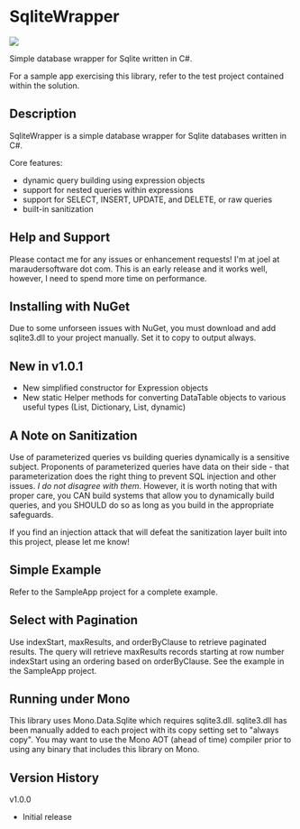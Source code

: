 # SqliteWrapper

[![][nuget-img]][nuget]

[nuget]:     https://www.nuget.org/packages/SqliteHelper/
[nuget-img]: https://badge.fury.io/nu/Object.svg

Simple database wrapper for Sqlite written in C#.  

For a sample app exercising this library, refer to the test project contained within the solution.

## Description
SqliteWrapper is a simple database wrapper for Sqlite databases written in C#.   

Core features:
- dynamic query building using expression objects
- support for nested queries within expressions
- support for SELECT, INSERT, UPDATE, and DELETE, or raw queries
- built-in sanitization

## Help and Support
Please contact me for any issues or enhancement requests!  I'm at joel at maraudersoftware dot com.  This is an early release and it works well, however, I need to spend more time on performance.  

## Installing with NuGet
Due to some unforseen issues with NuGet, you must download and add sqlite3.dll to your project manually.  Set it to copy to output always.

## New in v1.0.1
- New simplified constructor for Expression objects
- New static Helper methods for converting DataTable objects to various useful types (List<Dictionary>, Dictionary, List<dynamic>, dynamic)

## A Note on Sanitization
Use of parameterized queries vs building queries dynamically is a sensitive subject.  Proponents of parameterized queries have data on their side - that parameterization does the right thing to prevent SQL injection and other issues.  *I do not disagree with them*.  However, it is worth noting that with proper care, you CAN build systems that allow you to dynamically build queries, and you SHOULD do so as long as you build in the appropriate safeguards.

If you find an injection attack that will defeat the sanitization layer built into this project, please let me know!

## Simple Example
Refer to the SampleApp project for a complete example.

## Select with Pagination
Use indexStart, maxResults, and orderByClause to retrieve paginated results.  The query will retrieve maxResults records starting at row number indexStart using an ordering based on orderByClause.  See the example in the SampleApp project.

## Running under Mono
This library uses Mono.Data.Sqlite which requires sqlite3.dll.  sqlite3.dll has been manually added to each project with its copy setting set to "always copy".  You may want to use the Mono AOT (ahead of time) compiler prior to using any binary that includes this library on Mono.

## Version History
v1.0.0
- Initial release